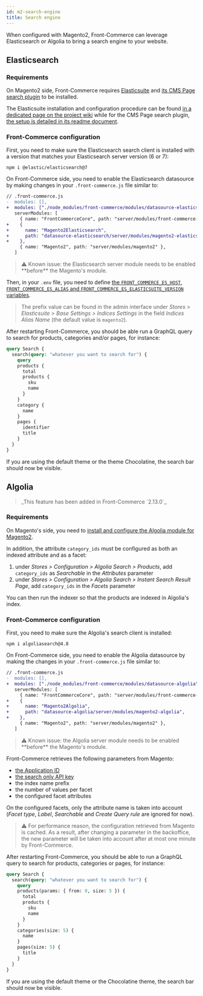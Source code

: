```yaml
---
id: m2-search-engine
title: Search engine
---
```


When configured with Magento2, Front-Commerce can leverage Elasticsearch or Algolia to bring a search engine to your website.

## Elasticsearch

### Requirements

On Magento2 side, Front-Commerce requires [Elasticsuite](https://github.com/Smile-SA/elasticsuite) and [its CMS Page search plugin](https://github.com/Smile-SA/magento2-module-elasticsuite-cms-search) to be installed.

The Elasticsuite installation and configuration procedure can be found [in a dedicated page on the project wiki](https://github.com/Smile-SA/elasticsuite/wiki/ModuleInstall) while for the CMS Page search plugin, [the setup is detailed in its readme document](https://github.com/Smile-SA/magento2-module-elasticsuite-cms-search#how-to-use).

### Front-Commerce configuration

First, you need to make sure the Elasticsearch search client is installed with a version that matches your Elasticsearch server version (6 or 7):

```
npm i @elastic/elasticsearch@7
```

On Front-Commerce side, you need to enable the Elasticsearch datasource by making changes in your `.front-commerce.js` file similar to:

```diff
// .front-commerce.js
-  modules: [],
+  modules: ["./node_modules/front-commerce/modules/datasource-elasticsearch"],
   serverModules: [
     { name: "FrontCommerceCore", path: "server/modules/front-commerce-core" },
+    {
+      name: "Magento2Elasticsearch",
+      path: "datasource-elasticsearch/server/modules/magento2-elasticsearch",
+    },
     { name: "Magento2", path: "server/modules/magento2" },
   ]
```

<blockquote class="warning">
⚠️ Known issue: the Elasticsearch server module needs to be enabled **before** the Magento's module.
</blockquote>

Then, in your `.env` file, you need to define [the `FRONT_COMMERCE_ES_HOST`, `FRONT_COMMERCE_ES_ALIAS` and `FRONT_COMMERCE_ES_ELASTICSUITE_VERSION` variables](/docs/reference/environment-variables.html#Elasticsearch).

> The prefix value can be found in the admin interface under _Stores > Elasticsuite > Base Settings > Indices Settings_ in the field _Indices Alias Name_ (the default value is `magento2`).

After restarting Front-Commerce, you should be able run a GraphQL query to search for products, categories and/or pages, for instance:

```graphql
query Search {
  search(query: "whatever you want to search for") {
    query
    products {
      total
      products {
        sku
        name
      }
    }
    category {
      name
    }
    pages {
      identifier
      title
    }
  }
}
```

If you are using the default theme or the theme Chocolatine, the search bar should now be visible.


## Algolia

<blockquote class="feature--new">
  _This feature has been added in Front-Commerce `2.13.0`_
</blockquote>

### Requirements

On Magento's side, you need to [install and configure the Algolia module for Magento2](https://www.algolia.com/doc/integration/magento-2/getting-started/quick-start/?client=php#installation).

In addition, the attribute `category_ids` must be configured as both an indexed attribute and as a facet:

1. under _Stores > Configuration > Algolia Search > Products_, add `category_ids` as _Searchable_ in the _Attributes_ parameter
1. under _Stores > Configuration > Algolia Search > Instant Search Result Page_, add `category_ids` in the _Facets_ parameter

You can then run the indexer so that the products are indexed in Algolia's index.

### Front-Commerce configuration

First, you need to make sure the Algolia's search client is installed:

```
npm i algoliasearch@4.8
```

On Front-Commerce side, you need to enable the Algolia datasource by making the changes in your `.front-commerce.js` file similar to:

```diff
// .front-commerce.js
-  modules: [],
+  modules: ["./node_modules/front-commerce/modules/datasource-algolia"],
   serverModules: [
     { name: "FrontCommerceCore", path: "server/modules/front-commerce-core" },
+    {
+      name: "Magento2Algolia",
+      path: "datasource-algolia/server/modules/magento2-algolia",
+    },
     { name: "Magento2", path: "server/modules/magento2" },
   ]
```

<blockquote class="warning">
⚠️ Known issue: the Algolia server module needs to be enabled **before** the Magento's module.
</blockquote>

Front-Commerce retrieves the following parameters from Magento:

* [the Application ID](https://www.algolia.com/doc/guides/sending-and-managing-data/send-and-update-your-data/how-to/importing-with-the-api/#application-id)
* [the search only API key](https://www.algolia.com/doc/guides/security/api-keys/#search-only-api-key)
* the index name prefix
* the number of values per facet
* the configured facet attributes

On the configured facets, only the attribute name is taken into account (_Facet type_, _Label_, _Searchable_ and _Create Query rule_ are ignored for now).

<blockquote class="warning">
⚠️ For performance reason, the configuration retrieved from Magento is cached. As a result, after changing a parameter in the backoffice, the new parameter will be taken into account after at most one minute by Front-Commerce.
</blockquote>

After restarting Front-Commerce, you should be able to run a GraphQL query to search for products, categories or pages, for instance:

```graphql
query Search {
  search(query: "whatever you want to search for") {
    query
    products(params: { from: 0, size: 5 }) {
      total
      products {
        sku
        name
      }
    }
    categories(size: 5) {
      name
    }
    pages(size: 5) {
      title
    }
  }
}
```

If you are using the default theme or the Chocolatine theme, the search bar should now be visible.
